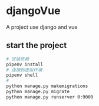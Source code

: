 # djangoVue
A project use django and vue


## start the project 
```sh
# 安装依赖
pipenv install
# 连接到虚拟环境
pipenv shell
# 
python manage.py makemigrations
python manage.py migrate
python manage.py runserver 0:9000
```